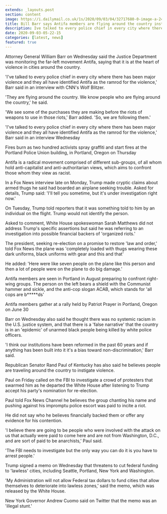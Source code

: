 ```yaml
---
extends: _layouts.post
section: content
image: https://i.dailymail.co.uk/1s/2020/09/03/04/32717680-0-image-a-24_1599105090628.jpg 
title: Bill Barr says Antifa members are flying around the country instigating riots 
description: Ive talked to every police chief in every city where there has been major violence and they all have identified Antifa as the ramrod for the violence, Barr said in an interview with CNNs Wolf Blitzer. 
date: 2020-09-03-05-22-15 
categories: [latest, news] 
featured: true 
--- 
```

Attorney General William Barr on Wednesday said the Justice Department was monitoring the far-left movement Antifa, saying that it is at the heart of violence in cities around the country.

'I've talked to every police chief in every city where there has been major violence and they all have identified Antifa as the ramrod for the violence,' Barr said in an interview with CNN's Wolf Blitzer. 

'They are flying around the country. We know people who are flying around the country,' he said.

'We see some of the purchases they are making before the riots of weapons to use in those riots,' Barr added. 'So, we are following them.'

'I've talked to every police chief in every city where there has been major violence and they all have identified Antifa as the ramrod for the violence,' Barr said in an interview Wednesday

Fires burn as two hundred activists spray graffiti and start fires at the Portland Police Union building, in Portland, Oregon on Thursday

Antifa is a radical movement comprised of different sub-groups, of all whom hold anti-capitalist and anti-authoritarian views, which aims to confront those whom they view as racist. 

In a Fox News interview late on Monday, Trump made cryptic claims about armed thugs he said had boarded an airplane seeking trouble. Asked for details, Trump said: 'I'll tell you sometime, but it's under investigation right now.'

On Tuesday, Trump told reporters that it was something told to him by an individual on the flight. Trump would not identify the person.

Asked to comment, White House spokeswoman Sarah Matthews did not address Trump's specific assertions but said he was referring to an investigation into possible financial backers of 'organized riots.'

The president, seeking re-election on a promise to restore 'law and order,' told Fox News the plane was 'completely loaded with thugs wearing these dark uniforms, black uniforms with gear and this and that' 

He added: 'Here were like seven people on the plane like this person and then a lot of people were on the plane to do big damage.'

Antifa members are seen in Portland in August preparing to confront right-wing groups. The person on the left bears a shield with the Communist hammer and sickle, and the anti-cop slogan ACAB, which stands for 'all cops are b*****ds' 

Antifa members gather at a rally held by Patriot Prayer in Portland, Oregon on June 30

Barr on Wednesday also said he thought there was no systemic racism in the U.S. justice system, and that there is a 'false narrative' that the country is in an 'epidemic' of unarmed black people being killed by white police officers. 

'I think our institutions have been reformed in the past 60 years and if anything has been built into it it's a bias toward non-discrimination,' Barr said.

Republican Senator Rand Paul of Kentucky has also said he believes people are traveling around the country to instigate violence.

Paul on Friday called on the FBI to investigate a crowd of protesters that swarmed him as he departed the White House after listening to Trump accept his party's nomination for re-election. 

Paul told Fox News Channel he believes the group chanting his name and pushing against his impromptu police escort was paid to incite a riot. 

He did not say who he believes financially backed them or offer any evidence for his contention.

'I believe there are going to be people who were involved with the attack on us that actually were paid to come here and are not from Washington, D.C., and are sort of paid to be anarchists,' Paul said. 

'The FBI needs to investigate but the only way you can do it is you have to arrest people.'

Trump signed a memo on Wednesday that threatens to cut federal funding to 'lawless' cities, including Seattle, Portland, New York and Washington.

'My Administration will not allow Federal tax dollars to fund cities that allow themselves to deteriorate into lawless zones,' said the memo, which was released by the White House.

New York Governor Andrew Cuomo said on Twitter that the memo was an 'illegal stunt.' 

